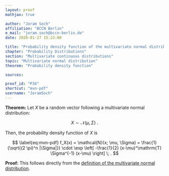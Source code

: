 ```yaml
---
layout: proof
mathjax: true

author: "Joram Soch"
affiliation: "BCCN Berlin"
e_mail: "joram.soch@bccn-berlin.de"
date: 2020-01-27 15:23:00

title: "Probability density function of the multivariate normal distribution"
chapter: "Probability Distributions"
section: "Multivariate continuous distributions"
topic: "Multivariate normal distribution"
theorem: "Probability density function"

sources:

proof_id: "P34"
shortcut: "mvn-pdf"
username: "JoramSoch"
---
```



**Theorem:** Let $X$ be a random vector following a multivariate normal distribution:

$$ \label{eq:norm}
X \sim \mathcal{N}(\mu, \Sigma) \; .
$$

Then, the probability density function of $X$ is

$$ \label{eq:mvn-pdf}
f_X(x) = \mathcal{N}(x; \mu, \Sigma) = \frac{1}{\sqrt{(2 \pi)^n |\Sigma|}} \cdot \exp \left[ -\frac{1}{2} (x-\mu)^\mathrm{T} \Sigma^{-1} (x-\mu) \right] \; .
$$


**Proof:** This follows directly from the [definition of the multivariate normal distribution](/D/mvn.html).